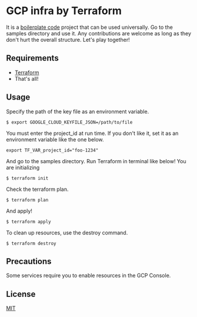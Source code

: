 # GCP infra by Terraform
It is a [boilerplate code](https://en.wikipedia.org/wiki/Boilerplate_code) project that can be used universally. Go to the samples directory and use it. Any contributions are welcome as long as they don't hurt the overall structure. Let's play together!

## Requirements 

- [Terraform](https://www.terraform.io/)
- That's all!

## Usage
Specify the path of the key file as an environment variable.
```shell
$ export GOOGLE_CLOUD_KEYFILE_JSON=/path/to/file
```

You must enter the project_id at run time. If you don't like it, set it as an environment variable like the one below.
```shell
export TF_VAR_project_id="foo-1234"
```

And go to the samples directory. Run Terraform in terminal like below! You are initializing
```shell
$ terraform init
```

Check the terraform plan.
```shell
$ terraform plan
```

And apply!
```shell
$ terraform apply
```

To clean up resources, use the destroy command.
```shell
$ terraform destroy
```

## Precautions
Some services require you to enable resources in the GCP Console.

## License
[MIT](./LICENSE)
